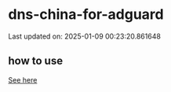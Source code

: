 # dns-china-for-adguard

Last updated on: 2025-01-09 00:23:20.861648

## how to use

[See here](https://github.com/AdguardTeam/AdGuardHome/wiki/Configuration#upstreams-from-file)